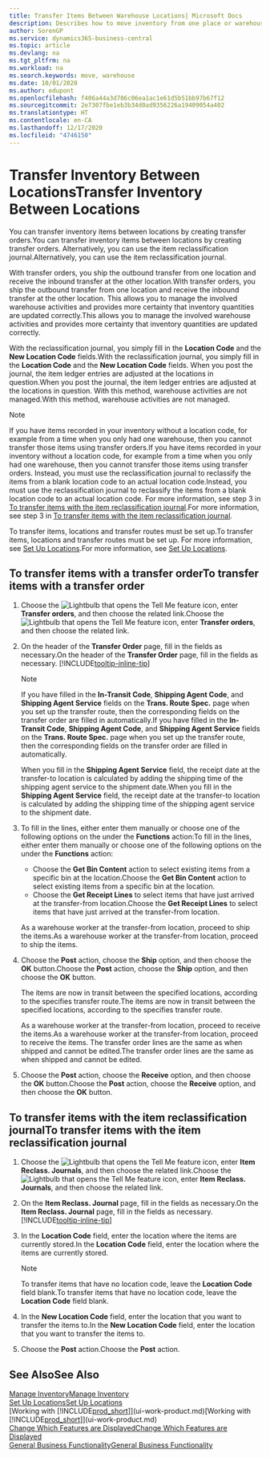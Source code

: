 ```yaml
---
title: Transfer Items Between Warehouse Locations| Microsoft Docs
description: Describes how to move inventory from one place or warehouse to another, either with the reclassification journal or with transfer orders.
author: SorenGP
ms.service: dynamics365-business-central
ms.topic: article
ms.devlang: na
ms.tgt_pltfrm: na
ms.workload: na
ms.search.keywords: move, warehouse
ms.date: 10/01/2020
ms.author: edupont
ms.openlocfilehash: f406a44a3d786c06ea1ac1e61d5b51bb97b67f12
ms.sourcegitcommit: 2e7307fbe1eb3b34d0ad9356226a19409054a402
ms.translationtype: HT
ms.contentlocale: en-CA
ms.lasthandoff: 12/17/2020
ms.locfileid: "4746150"
---
```

# <a name="transfer-inventory-between-locations"></a><span data-ttu-id="2b650-103">Transfer Inventory Between Locations</span><span class="sxs-lookup"><span data-stu-id="2b650-103">Transfer Inventory Between Locations</span></span>
<span data-ttu-id="2b650-104">You can transfer inventory items between locations by creating transfer orders.</span><span class="sxs-lookup"><span data-stu-id="2b650-104">You can transfer inventory items between locations by creating transfer orders.</span></span> <span data-ttu-id="2b650-105">Alternatively, you can use the item reclassification journal.</span><span class="sxs-lookup"><span data-stu-id="2b650-105">Alternatively, you can use the item reclassification journal.</span></span>

<span data-ttu-id="2b650-106">With transfer orders, you ship the outbound transfer from one location and receive the inbound transfer at the other location.</span><span class="sxs-lookup"><span data-stu-id="2b650-106">With transfer orders, you ship the outbound transfer from one location and receive the inbound transfer at the other location.</span></span> <span data-ttu-id="2b650-107">This allows you to manage the involved warehouse activities and provides more certainty that inventory quantities are updated correctly.</span><span class="sxs-lookup"><span data-stu-id="2b650-107">This allows you to manage the involved warehouse activities and provides more certainty that inventory quantities are updated correctly.</span></span>

<span data-ttu-id="2b650-108">With the reclassification journal, you simply fill in the **Location Code** and the **New Location Code** fields.</span><span class="sxs-lookup"><span data-stu-id="2b650-108">With the reclassification journal, you simply fill in the **Location Code** and the **New Location Code** fields.</span></span> <span data-ttu-id="2b650-109">When you post the journal, the item ledger entries are adjusted at the locations in question.</span><span class="sxs-lookup"><span data-stu-id="2b650-109">When you post the journal, the item ledger entries are adjusted at the locations in question.</span></span> <span data-ttu-id="2b650-110">With this method, warehouse activities are not managed.</span><span class="sxs-lookup"><span data-stu-id="2b650-110">With this method, warehouse activities are not managed.</span></span>

> [!NOTE]  
>   <span data-ttu-id="2b650-111">If you have items recorded in your inventory without a location code, for example from a time when you only had one warehouse, then you cannot transfer those items using transfer orders.</span><span class="sxs-lookup"><span data-stu-id="2b650-111">If you have items recorded in your inventory without a location code, for example from a time when you only had one warehouse, then you cannot transfer those items using transfer orders.</span></span> <span data-ttu-id="2b650-112">Instead, you must use the reclassification journal to reclassify the items from a blank location code to an actual location code.</span><span class="sxs-lookup"><span data-stu-id="2b650-112">Instead, you must use the reclassification journal to reclassify the items from a blank location code to an actual location code.</span></span>  <span data-ttu-id="2b650-113">For more information, see step 3 in [To transfer items with the item reclassification journal](inventory-how-transfer-between-locations.md#to-transfer-items-with-the-item-reclassification-journal).</span><span class="sxs-lookup"><span data-stu-id="2b650-113">For more information, see step 3 in [To transfer items with the item reclassification journal](inventory-how-transfer-between-locations.md#to-transfer-items-with-the-item-reclassification-journal).</span></span>

<span data-ttu-id="2b650-114">To transfer items, locations and transfer routes must be set up.</span><span class="sxs-lookup"><span data-stu-id="2b650-114">To transfer items, locations and transfer routes must be set up.</span></span> <span data-ttu-id="2b650-115">For more information, see [Set Up Locations](inventory-how-setup-locations.md).</span><span class="sxs-lookup"><span data-stu-id="2b650-115">For more information, see [Set Up Locations](inventory-how-setup-locations.md).</span></span>

## <a name="to-transfer-items-with-a-transfer-order"></a><span data-ttu-id="2b650-116">To transfer items with a transfer order</span><span class="sxs-lookup"><span data-stu-id="2b650-116">To transfer items with a transfer order</span></span>
1. <span data-ttu-id="2b650-117">Choose the ![Lightbulb that opens the Tell Me feature](media/ui-search/search_small.png "Tell me what you want to do") icon, enter **Transfer orders**, and then choose the related link.</span><span class="sxs-lookup"><span data-stu-id="2b650-117">Choose the ![Lightbulb that opens the Tell Me feature](media/ui-search/search_small.png "Tell me what you want to do") icon, enter **Transfer orders**, and then choose the related link.</span></span>
2. <span data-ttu-id="2b650-118">On the header of the **Transfer Order** page, fill in the fields as necessary.</span><span class="sxs-lookup"><span data-stu-id="2b650-118">On the header of the **Transfer Order** page, fill in the fields as necessary.</span></span> [!INCLUDE[tooltip-inline-tip](includes/tooltip-inline-tip_md.md)]

    > [!NOTE]  
    >   <span data-ttu-id="2b650-119">If you have filled in the **In-Transit Code**, **Shipping Agent Code**, and **Shipping Agent Service** fields on the **Trans. Route Spec.** page when you set up the transfer route, then the corresponding fields on the transfer order are filled in automatically.</span><span class="sxs-lookup"><span data-stu-id="2b650-119">If you have filled in the **In-Transit Code**, **Shipping Agent Code**, and **Shipping Agent Service** fields on the **Trans. Route Spec.** page when you set up the transfer route, then the corresponding fields on the transfer order are filled in automatically.</span></span>

    <span data-ttu-id="2b650-120">When you fill in the **Shipping Agent Service** field, the receipt date at the transfer-to location is calculated by adding the shipping time of the shipping agent service to the shipment date.</span><span class="sxs-lookup"><span data-stu-id="2b650-120">When you fill in the **Shipping Agent Service** field, the receipt date at the transfer-to location is calculated by adding the shipping time of the shipping agent service to the shipment date.</span></span>

3. <span data-ttu-id="2b650-121">To fill in the lines, either enter them manually or choose one of the following options on the under the **Functions** action:</span><span class="sxs-lookup"><span data-stu-id="2b650-121">To fill in the lines, either enter them manually or choose one of the following options on the under the **Functions** action:</span></span>
    - <span data-ttu-id="2b650-122">Choose the **Get Bin Content** action to select existing items from a specific bin at the location.</span><span class="sxs-lookup"><span data-stu-id="2b650-122">Choose the **Get Bin Content** action to select existing items from a specific bin at the location.</span></span>
    - <span data-ttu-id="2b650-123">Choose the **Get Receipt Lines** to select items that have just arrived at the transfer-from location.</span><span class="sxs-lookup"><span data-stu-id="2b650-123">Choose the **Get Receipt Lines** to select items that have just arrived at the transfer-from location.</span></span>   

    <span data-ttu-id="2b650-124">As a warehouse worker at the transfer-from location, proceed to ship the items.</span><span class="sxs-lookup"><span data-stu-id="2b650-124">As a warehouse worker at the transfer-from location, proceed to ship the items.</span></span>
4. <span data-ttu-id="2b650-125">Choose the **Post** action, choose the **Ship** option, and then choose the **OK** button.</span><span class="sxs-lookup"><span data-stu-id="2b650-125">Choose the **Post** action, choose the **Ship** option, and then choose the **OK** button.</span></span>

    <span data-ttu-id="2b650-126">The items are now in transit between the specified locations, according to the specifies transfer route.</span><span class="sxs-lookup"><span data-stu-id="2b650-126">The items are now in transit between the specified locations, according to the specifies transfer route.</span></span>

    <span data-ttu-id="2b650-127">As a warehouse worker at the transfer-from location, proceed to receive the items.</span><span class="sxs-lookup"><span data-stu-id="2b650-127">As a warehouse worker at the transfer-from location, proceed to receive the items.</span></span> <span data-ttu-id="2b650-128">The transfer order lines are the same as when shipped and cannot be edited.</span><span class="sxs-lookup"><span data-stu-id="2b650-128">The transfer order lines are the same as when shipped and cannot be edited.</span></span>
5. <span data-ttu-id="2b650-129">Choose the **Post** action, choose the **Receive** option, and then choose the **OK** button.</span><span class="sxs-lookup"><span data-stu-id="2b650-129">Choose the **Post** action, choose the **Receive** option, and then choose the **OK** button.</span></span>

## <a name="to-transfer-items-with-the-item-reclassification-journal"></a><span data-ttu-id="2b650-130">To transfer items with the item reclassification journal</span><span class="sxs-lookup"><span data-stu-id="2b650-130">To transfer items with the item reclassification journal</span></span>
1. <span data-ttu-id="2b650-131">Choose the ![Lightbulb that opens the Tell Me feature](media/ui-search/search_small.png "Tell me what you want to do") icon, enter **Item Reclass. Journals**, and then choose the related link.</span><span class="sxs-lookup"><span data-stu-id="2b650-131">Choose the ![Lightbulb that opens the Tell Me feature](media/ui-search/search_small.png "Tell me what you want to do") icon, enter **Item Reclass. Journals**, and then choose the related link.</span></span>
2. <span data-ttu-id="2b650-132">On the **Item Reclass. Journal** page, fill in the fields as necessary.</span><span class="sxs-lookup"><span data-stu-id="2b650-132">On the **Item Reclass. Journal** page, fill in the fields as necessary.</span></span> [!INCLUDE[tooltip-inline-tip](includes/tooltip-inline-tip_md.md)]
3. <span data-ttu-id="2b650-133">In the **Location Code** field, enter the location where the items are currently stored.</span><span class="sxs-lookup"><span data-stu-id="2b650-133">In the **Location Code** field, enter the location where the items are currently stored.</span></span>

    > [!NOTE]  
    >   <span data-ttu-id="2b650-134">To transfer items that have no location code, leave the **Location Code** field blank.</span><span class="sxs-lookup"><span data-stu-id="2b650-134">To transfer items that have no location code, leave the **Location Code** field blank.</span></span>
4. <span data-ttu-id="2b650-135">In the **New Location Code** field, enter the location that you want to transfer the items to.</span><span class="sxs-lookup"><span data-stu-id="2b650-135">In the **New Location Code** field, enter the location that you want to transfer the items to.</span></span>
5. <span data-ttu-id="2b650-136">Choose the **Post** action.</span><span class="sxs-lookup"><span data-stu-id="2b650-136">Choose the **Post** action.</span></span>

## <a name="see-also"></a><span data-ttu-id="2b650-137">See Also</span><span class="sxs-lookup"><span data-stu-id="2b650-137">See Also</span></span>
[<span data-ttu-id="2b650-138">Manage Inventory</span><span class="sxs-lookup"><span data-stu-id="2b650-138">Manage Inventory</span></span>](inventory-manage-inventory.md)  
[<span data-ttu-id="2b650-139">Set Up Locations</span><span class="sxs-lookup"><span data-stu-id="2b650-139">Set Up Locations</span></span>](inventory-how-setup-locations.md)  
<span data-ttu-id="2b650-140">[Working with [!INCLUDE[prod_short](includes/prod_short.md)]](ui-work-product.md)</span><span class="sxs-lookup"><span data-stu-id="2b650-140">[Working with [!INCLUDE[prod_short](includes/prod_short.md)]](ui-work-product.md)</span></span>  
[<span data-ttu-id="2b650-141">Change Which Features are Displayed</span><span class="sxs-lookup"><span data-stu-id="2b650-141">Change Which Features are Displayed</span></span>](ui-experiences.md)  
[<span data-ttu-id="2b650-142">General Business Functionality</span><span class="sxs-lookup"><span data-stu-id="2b650-142">General Business Functionality</span></span>](ui-across-business-areas.md)

